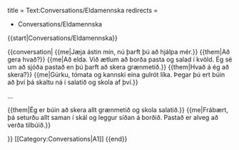 title = Text:Conversations/Eldamennska
redirects =
-  Conversations/Eldamennska
>>>>


{{start|Conversations/Eldamennska}}

{{conversation|
{{me|Jæja ástin mín, nú þarft þú að hjálpa mér.}}
{{them|Að gera hvað?}}
{{me|Að elda. Við ætlum að borða pasta og salad í kvöld. Ég sé um að sjóða pastað en þú þarft að skera grænmetið.}}
{{them|Hvað á ég að skera?}}
{{me|Gúrku, tómata og kannski eina gulrót líka. Þegar þú ert búin að því þá skaltu ná í salatið og skola af því.}}

...

{{them|Ég er búin að skera allt grænmetið og skola salatið.}}
{{me|Frábært, þá seturðu allt saman í skál og leggur síðan á borðið. Pastað er alveg að verða tilbúið.}}

}}<noinclude>
[[Category:Conversations|A1]]
</noinclude>
{{end}}